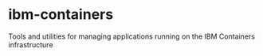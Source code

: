# ibm-containers
Tools and utilities for managing applications running on the IBM Containers infrastructure
